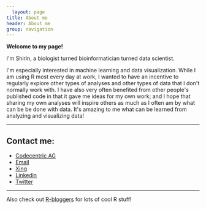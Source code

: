 ```yaml
---
  layout: page
title: About me
header: About me
group: navigation
---
```

  
  **Welcome to my page!**
  

I'm Shirin, a biologist turned bioinformatician turned data scientist. 

I'm especially interested in machine learning and data visualization. While I am using R most every day at work, I wanted to have an incentive to regularly explore other types of analyses and other types of data that I don't normally work with. I have also very often benefited from other people's published code in that it gave me ideas for my own work; and I hope that sharing my own analyses will inspire others as much as I often am by what can be be done with data.  It's amazing to me what can be learned from analyzing and visualizing data!

---
  
  ## Contact me:
  - [Codecentric AG](https://www.codecentric.de/team/shirin-glander/)
- [Email](mailto:shirin.glander@gmail.com)
- [Xing](http://www.xing.com/profile/Shirin_Glander)
- [Linkedin](http://de.linkedin.com/in/shirin-glander-01120881)
- [Twitter](http://twitter.com/ShirinGlander)

-----
  
  Also check out [R-bloggers](http://www.R-bloggers.com) for lots of cool R stuff!